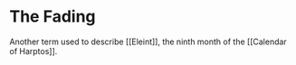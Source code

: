 # The Fading
Another term used to describe [[Eleint]], the ninth month of the [[Calendar of Harptos]].
